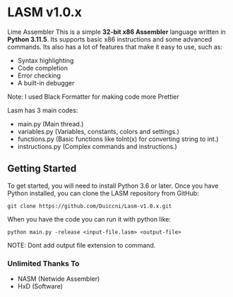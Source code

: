 # LASM v1.0.x
Lime Assembler
This is a simple **32-bit x86 Assembler** language written in **Python 3.11.5**.
Its supports basic x86 instructions and some advanced commands.
Its also has a lot of features that make it easy to use, such as:

* Syntax highlighting
* Code completion
* Error checking
* A built-in debugger

Note: I used Black Formatter for making code more Prettier

Lasm has 3 main codes:

* main.py (Main thread.)
* variables.py (Variables, constants, colors and settings.)
* functions.py (Basic functions like toInt(x) for converting string to int.)
* instructions.py (Complex commands and instructions.)

## Getting Started

To get started, you will need to install Python 3.6 or later.
Once you have Python installed, you can clone the LASM repository from GitHub:

```
git clone https://github.com/Duiccni/Lasm-v1.0.x.git
```

When you have the code you can run it with python like:

```
python main.py -release <input-file.lasm> <output-file>
```

NOTE: Dont add output file extension to command.

### Unlimited Thanks To

* NASM (Netwide Assembler)
* HxD (Software)
